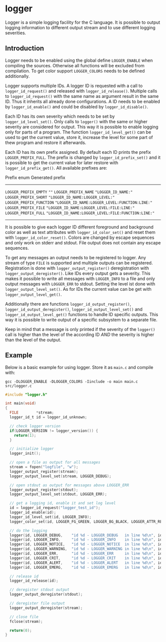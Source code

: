 logger
======

Logger is a simple logging facility for the C language. It is possible to
output logging information to different output stream and to use different
logging severities.

Introduction
------------

Logger needs to be enabled using the global define `LOGGER_ENABLE` when
compiling the sources. Otherwise all functions will be excluded from
compilation. To get color support `LOGGER_COLORS` needs to be defined
additionally.

Logger supports multiple IDs. A logger ID is requested with a call to
`logger_id_request()` and released with `logger_id_release()`. Multiple
calls to `logger_id_request()` with the same name as argument result in the
same ID. Thus it inherits all already done configurations. A ID needs to be
enabled by `logger_id_enable()` and could be disabled by
`logger_id_disable()`.

Each ID has its own severity which needs to be set by
`logger_id_level_set()`. Only calls to `logger()` with the same or
higher severity are considered for output. This way it is possible to enable
logging only for parts of a program. The function `logger_id_level_get()`
can be used to get the current value, store it, increase the level for some
part of thew program and restore it afterwards.

Each ID has its own prefix assigned. By default each ID prints the prefix
`LOGGER_PREFIX_FULL`. The prefix is changed by `logger_id_prefix_set()` and it
is possible to get the current value for later restore with
`logger_id_prefix_get()`. All available prefixes are:

  Prefix enum              Generated prefix
  ------------------------ ---------------------------------------------------
  `LOGGER_PREFIX_EMPTY`    `""`
  `LOGGER_PREFIX_NAME`     `"LOGGER_ID_NAME:"`
  `LOGGER_PREFIX_SHORT`    `"LOGGER_ID_NAME:LOGGER_LEVEL:"`
  `LOGGER_PREFIX_FUNCTION` `"LOGGER_ID_NAME:LOGGER_LEVEL:FUNCTION:LINE:"`
  `LOGGER_PREFIX_FILE`     `"LOGGER_ID_NAME:LOGGER_LEVEL:FILE:LINE:"`
  `LOGGER_PREFIX_FULL`     `"LOGGER_ID_NAME:LOGGER_LEVEL:FILE:FUNCTION:LINE:"`
  ------------------------ ---------------------------------------------------

It is possible to give each logger ID different foreground and background color
as well as text attributes with `logger_id_color_set()` and reset them with
`logger_id_color_reset()`. Colors are changed by escape sequences and only
work on stderr and stdout. File output does not contain any escape sequences.

To get any messages an output needs to be registered to logger. Any stream of
type `FILE` is supported and multiple outputs can be registered.
Registration is done with `logger_output_register()` deregistration with
`logger_output_deregister()`. Like IDs every output gets a severity. This
makes it possible to write all messages with `LOGGER_INFO` to a file and
only output messages with `LOGGER_ERR` to stdout. Setting the level ist
done with `logger_output_level_set()`. As for IDs the current value can be
get with `logger_output_level_get()`.

Additionally there are functions `logger_id_output_register()`,
`logger_id_output_deregister()`, `logger_id_output_level_set()` and
`logger_id_output_level_get()` functions to handle ID specific outputs. This
way it is possible to write output of a specific subsystem to a separate file.

Keep in mind that a message is only printed if the severity of the
`logger()` call is higher than the level of the according ID *AND* the
severity is higher than the level of the output.

Example
-------

Below is a basic example for using logger. Store it as `main.c` and compile
with:

`gcc -DLOGGER_ENABLE -DLOGGER_COLORS -Iinclude -o main main.c src/logger.c`

```c
#include "logger.h"

int main(void)
{
  FILE        *stream;
  logger_id_t id = logger_id_unknown;

  // check logger version
  if(LOGGER_VERSION != logger_version()) {
    return(1);
  }

  // initialize logger
  logger_init();

  // open a file as output for all messages
  stream = fopen("logfile", "w");
  logger_output_register(stream);
  logger_output_level_set(stream, LOGGER_DEBUG);

  // open stdout as output for messages above LOGGER_ERR
  logger_output_register(stdout);
  logger_output_level_set(stdout, LOGGER_ERR);

  // get a logging id, enable it and set log level
  id = logger_id_request("logger_test_id");
  logger_id_enable(id);
  logger_id_level_set(id, LOGGER_INFO);
  logger_color_set(id, LOGGER_FG_GREEN, LOGGER_BG_BLACK, LOGGER_ATTR_RESET);

  // do the logging
  logger(id, LOGGER_DEBUG,    "id %d - LOGGER_DEBUG   in line %d\n", id, __LINE__); // nothing written
  logger(id, LOGGER_INFO,     "id %d - LOGGER_INFO    in line %d\n", id, __LINE__); // written to logfile
  logger(id, LOGGER_NOTICE,   "id %d - LOGGER_NOTICE  in line %d\n", id, __LINE__); // written to logfile
  logger(id, LOGGER_WARNING,  "id %d - LOGGER_WARNING in line %d\n", id, __LINE__); // written to logfile
  logger(id, LOGGER_ERR,      "id %d - LOGGER_ERR     in line %d\n", id, __LINE__); // written to logfile and stdout
  logger(id, LOGGER_CRIT,     "id %d - LOGGER_CRIT    in line %d\n", id, __LINE__); // written to logfile and stdout
  logger(id, LOGGER_ALERT,    "id %d - LOGGER_ALERT   in line %d\n", id, __LINE__); // written to logfile and stdout
  logger(id, LOGGER_EMERG,    "id %d - LOGGER_EMERG   in line %d\n", id, __LINE__); // written to logfile and stdout

  // release id
  logger_id_release(id);

  // deregister stdout output
  logger_output_deregister(stdout);

  // deregister file output
  logger_output_deregister(stream);

  // close file
  fclose(stream);

  return(0);
}
```
